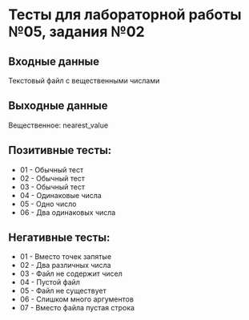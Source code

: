 # Тесты для лабораторной работы №05, задания №02

## Входные данные
Текстовый файл с вещественными числами

## Выходные данные
Вещественное: nearest_value

## Позитивные тесты:
- 01 - Обычный тест
- 02 - Обычный тест
- 03 - Обычный тест
- 04 - Одинаковые числа
- 05 - Одно число
- 06 - Два одинаковых числа

## Негативные тесты:
- 01 - Вместо точек запятые
- 02 - Два различных числа
- 03 - Файл не содержит чисел
- 04 - Пустой файл
- 05 - Файл не существует
- 06 - Слишком много аргументов
- 07 - Вместо файла пустая строка
